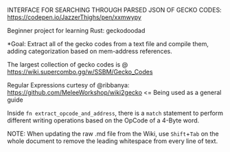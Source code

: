 INTERFACE FOR SEARCHING THROUGH PARSED JSON OF GECKO CODES: https://codepen.io/JazzerThighs/pen/xxmwypy

Beginner project for learning Rust: geckodoodad

*Goal: Extract all of the gecko codes from a text file and compile them, adding categorization based on mem-address references.

The largest collection of gecko codes is @ https://wiki.supercombo.gg/w/SSBM/Gecko_Codes

Regular Expressions curtesy of @ribbanya:
https://github.com/MeleeWorkshop/wiki2gecko <= Being used as a general guide

Inside ```fn extract_opcode_and_address```, there is a ```match``` statement to perform different writing operations based on the OpCode of a 4-Byte word.

NOTE: When updating the raw .md file from the Wiki, use ```Shift```+```Tab``` on the whole document to remove the leading whitespace from every line of text.


